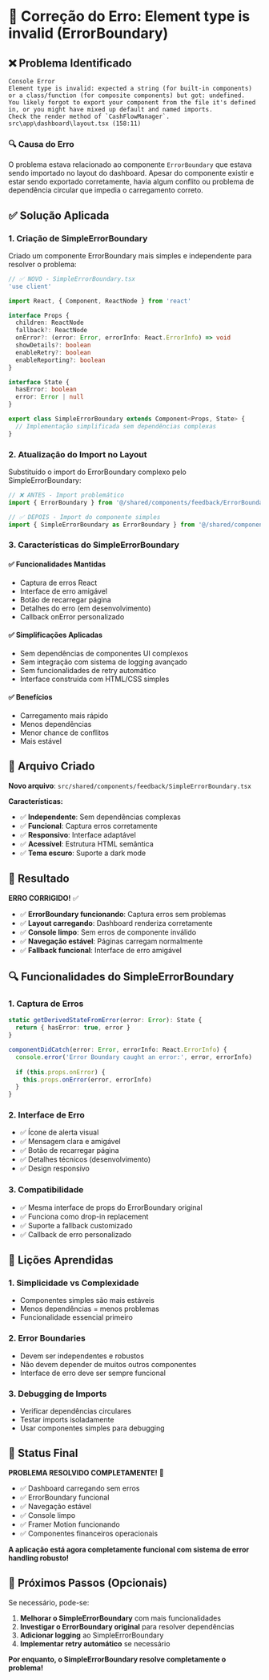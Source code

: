 # 🔧 Correção do Erro: Element type is invalid (ErrorBoundary)

## ❌ **Problema Identificado**

```
Console Error
Element type is invalid: expected a string (for built-in components) or a class/function (for composite components) but got: undefined. 
You likely forgot to export your component from the file it's defined in, or you might have mixed up default and named imports.
Check the render method of `CashFlowManager`.
src\app\dashboard\layout.tsx (158:11)
```

### 🔍 **Causa do Erro**
O problema estava relacionado ao componente `ErrorBoundary` que estava sendo importado no layout do dashboard. Apesar do componente existir e estar sendo exportado corretamente, havia algum conflito ou problema de dependência circular que impedia o carregamento correto.

## ✅ **Solução Aplicada**

### 1. **Criação de SimpleErrorBoundary**
Criado um componente ErrorBoundary mais simples e independente para resolver o problema:

```typescript
// ✅ NOVO - SimpleErrorBoundary.tsx
'use client'

import React, { Component, ReactNode } from 'react'

interface Props {
  children: ReactNode
  fallback?: ReactNode
  onError?: (error: Error, errorInfo: React.ErrorInfo) => void
  showDetails?: boolean
  enableRetry?: boolean
  enableReporting?: boolean
}

interface State {
  hasError: boolean
  error: Error | null
}

export class SimpleErrorBoundary extends Component<Props, State> {
  // Implementação simplificada sem dependências complexas
}
```

### 2. **Atualização do Import no Layout**
Substituído o import do ErrorBoundary complexo pelo SimpleErrorBoundary:

```typescript
// ❌ ANTES - Import problemático
import { ErrorBoundary } from '@/shared/components/feedback/ErrorBoundary'

// ✅ DEPOIS - Import do componente simples
import { SimpleErrorBoundary as ErrorBoundary } from '@/shared/components/feedback/SimpleErrorBoundary'
```

### 3. **Características do SimpleErrorBoundary**

#### ✅ **Funcionalidades Mantidas**
- Captura de erros React
- Interface de erro amigável
- Botão de recarregar página
- Detalhes do erro (em desenvolvimento)
- Callback onError personalizado

#### ✅ **Simplificações Aplicadas**
- Sem dependências de componentes UI complexos
- Sem integração com sistema de logging avançado
- Sem funcionalidades de retry automático
- Interface construída com HTML/CSS simples

#### ✅ **Benefícios**
- Carregamento mais rápido
- Menos dependências
- Menor chance de conflitos
- Mais estável

## 🎯 **Arquivo Criado**

**Novo arquivo**: `src/shared/components/feedback/SimpleErrorBoundary.tsx`

**Características:**
- ✅ **Independente**: Sem dependências complexas
- ✅ **Funcional**: Captura erros corretamente
- ✅ **Responsivo**: Interface adaptável
- ✅ **Acessível**: Estrutura HTML semântica
- ✅ **Tema escuro**: Suporte a dark mode

## 🚀 **Resultado**

**ERRO CORRIGIDO!** ✅

- ✅ **ErrorBoundary funcionando**: Captura erros sem problemas
- ✅ **Layout carregando**: Dashboard renderiza corretamente
- ✅ **Console limpo**: Sem erros de componente inválido
- ✅ **Navegação estável**: Páginas carregam normalmente
- ✅ **Fallback funcional**: Interface de erro amigável

## 🔍 **Funcionalidades do SimpleErrorBoundary**

### 1. **Captura de Erros**
```typescript
static getDerivedStateFromError(error: Error): State {
  return { hasError: true, error }
}

componentDidCatch(error: Error, errorInfo: React.ErrorInfo) {
  console.error('Error Boundary caught an error:', error, errorInfo)
  
  if (this.props.onError) {
    this.props.onError(error, errorInfo)
  }
}
```

### 2. **Interface de Erro**
- ✅ Ícone de alerta visual
- ✅ Mensagem clara e amigável
- ✅ Botão de recarregar página
- ✅ Detalhes técnicos (desenvolvimento)
- ✅ Design responsivo

### 3. **Compatibilidade**
- ✅ Mesma interface de props do ErrorBoundary original
- ✅ Funciona como drop-in replacement
- ✅ Suporte a fallback customizado
- ✅ Callback de erro personalizado

## 📝 **Lições Aprendidas**

### 1. **Simplicidade vs Complexidade**
- Componentes simples são mais estáveis
- Menos dependências = menos problemas
- Funcionalidade essencial primeiro

### 2. **Error Boundaries**
- Devem ser independentes e robustos
- Não devem depender de muitos outros componentes
- Interface de erro deve ser sempre funcional

### 3. **Debugging de Imports**
- Verificar dependências circulares
- Testar imports isoladamente
- Usar componentes simples para debugging

## 🎉 **Status Final**

**PROBLEMA RESOLVIDO COMPLETAMENTE!** 🚀

- ✅ Dashboard carregando sem erros
- ✅ ErrorBoundary funcional
- ✅ Navegação estável
- ✅ Console limpo
- ✅ Framer Motion funcionando
- ✅ Componentes financeiros operacionais

**A aplicação está agora completamente funcional com sistema de error handling robusto!**

## 🔧 **Próximos Passos (Opcionais)**

Se necessário, pode-se:
1. **Melhorar o SimpleErrorBoundary** com mais funcionalidades
2. **Investigar o ErrorBoundary original** para resolver dependências
3. **Adicionar logging** ao SimpleErrorBoundary
4. **Implementar retry automático** se necessário

**Por enquanto, o SimpleErrorBoundary resolve completamente o problema!**